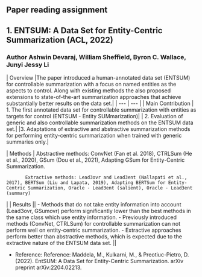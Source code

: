 ## Paper reading assignment
## 1. ENTSUM: A Data Set for Entity-Centric Summarization (ACL, 2022)
### Author Ashwin Devaraj, William Sheffield, Byron C. Wallace, Junyi Jessy Li

| Overview  |The paper introduced a human-annotated data set (ENTSUM) for controllable summarization with a focus on named entities as the aspects to control. 
Along with existing methods the also proposed extensions to state-of-the-art summarization approaches that achieve substantially better results on the data set.|
| --- | --- |
| Main Contribution  | 1. The first annotated data set for controllable summarization with entities as targets for control (ENTSUM - Entity SUMmarization)|
                     | 2. Evaluation of generic and also controllable summarization methods on the ENTSUM data set.|
                     |3. Adaptations of extractive and abstractive summarization methods for performing entity-centric summarization when trained with generic summaries only.|
     
| Methods  | Abstractive methods: ConvNet (Fan et al. 2018), CTRLSum (He et al., 2020), GSum (Dou et al., 2021), Adapting GSum for Entity-Centric Summarization.

           Extractive methods: Lead3ovr and Lead3ent (Nallapati et al., 2017), BERTSum (Liu and Lapata, 2019), Adapting BERTSum for Entity-Centric Summarization, Oracle - Lead3ent (salient), Oracle - Lead3ent (summary)
|
| Results  ||
          - Methods that do not take entity information into account (Lead3ovr, GSumovr) perform significantly lower than the best methods in the same class which use entity information. 
          - Previously introduced methods (ConvNet, CTRLSum) for controllable summarization can not perform well on entity-centric summarization. 
          - Extractive approaches perform better than abstractive methods, which is expected due to the extractive nature of the ENTSUM data set. 
 ||

* Reference: Reference: Maddela, M., Kulkarni, M., & Preotiuc-Pietro, D. (2022). EntSUM: A Data Set for Entity-Centric Summarization. arXiv preprint arXiv:2204.02213.
